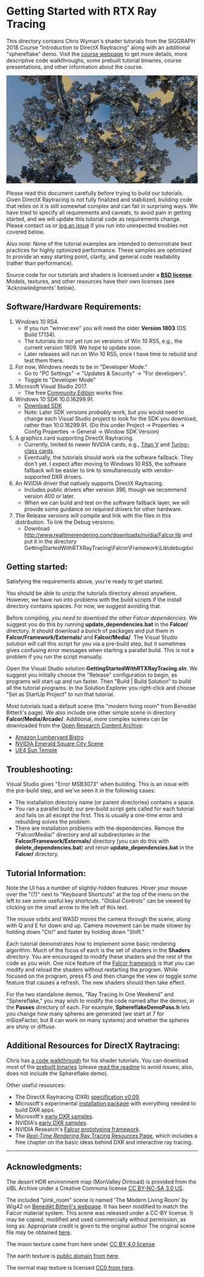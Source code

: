Getting Started with RTX Ray Tracing
========================================

This directory contains Chris Wyman's shader tutorials from the SIGGRAPH 2018 Course 
"Introduction to DirectX Raytracing" along with an additional "sphereflake" demo.
Visit the [course webpage](http://intro-to-dxr.cwyman.org)
to get more details, more descriptive
code walkthroughs, some prebuilt tutorial binaries, course presentations, and other information 
about the course.

![Sphereflake zoom](sphereflake_zoom.jpg)

Please read this document carefully before trying to build our tutorials. Given DirectX 
Raytracing is not fully finalized and stabilized, building code that relies on it is still
somewhat complex and can fail in surprising ways. We have tried to specify all requirements
and caveats, to avoid pain in getting started, and we will update this tutorial code as 
requirements change. Please contact us or [log an issue](https://github.com/NVIDIAGameWorks/GettingStartedWithRTXRayTracing/issues) if you run into unexpected troubles not covered below.

Also note: None of the tutorial examples are intended to demonstrate best practices for
highly optimized performance. These samples are optimized to provide an easy starting point, 
clarity, and general code readability (rather than performance).

Source code for our tutorials and shaders is licensed under a [**BSD license**](LICENSE.MD).  Models, textures, 
and other resources have their own licenses (see 'Acknowledgments' below).


Software/Hardware Requirements:
-------------------------------

1. Windows 10 RS4.
   * If you run "winver.exe" you will need the older **Version 1803** (OS Build 17134).
   * The tutorials do *not* yet run on versions of Win 10 RS5, e.g., the current version 1809. We hope to update soon.
   * Later releases will run on Win 10 RS5, once I have time to rebuild and test them there.
2. For now, Windows needs to be in "Developer Mode."
   * Go to "PC Settings" -> "Updates & Security" -> "For developers".
   * Toggle to "Developer Mode"
3. Microsoft Visual Studio 2017.
   * The free [Community Edition](https://visualstudio.microsoft.com/downloads/) works fine.
4. Windows 10 SDK 10.0.16299.91.
   * [Download SDK](https://developer.microsoft.com/en-us/windows/downloads/sdk-archive)
   * Note: Later SDK versions *probably* work, but you would need to change each Visual Studio project
     to look for the SDK you download, rather than 10.0.16299.91.  (Do this
     under Project -> Properties -> Config Properties -> General -> Window SDK Version)
5. A graphics card supporting DirectX Raytracing.
   * Currently, limited to newer NVIDIA cards, e.g., [Titan V](https://www.nvidia.com/en-us/titan/titan-v/) and [Turing-class cards](https://www.nvidia.com/en-us/geforce/turing/).
   * Eventually, the tutorials should work via the software fallback.  They don't yet.
     I expect after moving to Windows 10 RS5, the software fallback will be easier to link
     to simultaneously with vendor-supported DXR drivers.
6. An NVIDIA driver that natively supports DirectX Raytracing.
   * Includes public drivers after version 396, though we recommend version 400 or later.
   * When we can build and test on the software fallback layer, we will provide some guidance 
     on required drivers for other hardware.
7. The Release versions will compile and link with the files in this distribution. To link the Debug versions:
   * Download http://www.realtimerendering.com/downloads/nvidia/Falcor.lib and put it in the directory GettingStartedWithRTXRayTracing\Falcor\Framework\Lib\debugdxr.


Getting started:
----------------

Satisfying the requirements above, you're ready to get started.  

You should be able to unzip the tutorials directory almost anywhere. However, we have run into 
problems with the build scripts if the install directory contains spaces. For now, we suggest 
avoiding that.

Before compiling, _you need to download the other Falcor dependencies_. We suggest you do this by
running **update_dependencies.bat** in the **Falcor/** directory. It should download a bunch of
packages and put them in **Falcor/Framework/Externals/** and **Falcor/Media/**. The Visual Studio
solution will call this script for you via a pre-build step, but it sometimes gives confusing error 
messages when starting a parallel build.  This is not a problem if you run the script manually.

Open the Visual Studio solution **GettingStartedWithRTXRayTracing.sln**. We suggest you initially choose
the "Release" configuration to begin, as programs will start up and run faster. Then "Build | Build Solution"
to build all the tutorial programs. In the Solution Explorer you right-click and choose "Set as StartUp
Project" to run that tutorial.

Most tutorials load a default scene (the "modern living room" from Benedikt Bitterli's page).
We also include one other simple scene in directory **Falcor/Media/Arcade/**.  Additional, more complex 
scenes can be downloaded from the [Open Research Content Archive](https://developer.nvidia.com/orca):
 
   * [Amazon Lumberyard Bistro](https://developer.nvidia.com/orca/amazon-lumberyard-bistro)
   * [NVIDIA Emerald Square City Scene](https://developer.nvidia.com/orca/nvidia-emerald-square)
   * [UE4 Sun Temple](https://developer.nvidia.com/ue4-sun-temple)


Troubleshooting:
----------------

Visual Studio gives "Error MSB3073" when building.  This is an issue with the pre-build 
step, and we've seen it in the following cases:

   * The installation directory name (or parent directories) contains a space.
   * You ran a parallel build; our pre-build script gets called for each tutorial and fails 
     on all except the first.  This is usually a one-time error and rebuilding solves the problem.
   * There are installation problems with the dependencies.  Remove the "Falcor/Media/" directory
     and all subdirectories in the **Falcor/Framework/Externals/** directory (you can do this with
	 **delete_dependencies.bat**) and rerun **update_dependencies.bat** in the **Falcor/**
	 directory.

Tutorial Information:
---------------------

Note the UI has a number of slightly-hidden features. Hover your mouse over the "(?)" next to "Keyboard
Shortcuts" at the top of the menu on the left to see some useful key shortcuts. "Global Controls" can be
viewed by clicking on the small arrow to the left of this text.

The mouse orbits and WASD moves the camera through the scene, along with Q and E for
down and up. Camera movement can be made slower by holding down "Ctrl" and faster by holding down "Shift."

Each tutorial demonstrates how to implement some basic rendering algorithm. Much of the focus of each is
the set of shaders in the **Shaders** directory. You are encouraged to modify these shaders and the rest of
the code as you wish. One nice feature of the [Falcor framework](https://github.com/NVIDIAGameWorks/Falcor)
is that you can modify and reload the shaders without restarting the program. While focused on the program,
press F5 and then change the view or toggle some feature that causes a refresh. The new shaders should then
take effect.

For the two standalone demos, "Ray Tracing In One Weekend" and "Sphereflake," you may wish to modify the
code named after the demos, in the **Passes** directory of each. For example, **SphereflakeDemoPass.h** lets
you change how many spheres are generated (we start at 7 for mSizeFactor, but 8 can work on many systems)
and whether the spheres are shiny or diffuse.

Additional Resources for DirectX Raytracing:
--------------------------------------------

Chris has [a code walkthrough](http://cwyman.org/code/dxrTutors/dxr_tutors.md.html) for his shader tutorials. You can download most of the [prebuilt binaries](http://intro-to-dxr.cwyman.org/tutorsRS4Binary-README.txt) (please [read the readme](http://intro-to-dxr.cwyman.org/tutorsRS4Code-README.txt) to avoid issues; also, does not include the Sphereflake demo).

Other useful resources:

   * The DirectX Raytracing (DXR) [specification v0.09](http://intro-to-dxr.cwyman.org/spec/DXR_FunctionalSpec_v0.09.docx).
   * Microsoft's experimental [installation package](http://forums.directxtech.com/index.php?topic=5860.0) with everything needed to build DXR apps.
   * Microsoft's [early DXR samples](https://github.com/Microsoft/DirectX-Graphics-Samples/tree/master/Samples/Desktop/D3D12Raytracing).
   * NVIDIA's [early DXR samples](https://github.com/NVIDIAGameWorks/DxrTutorials).
   * NVIDIA Research's [Falcor prototyping framework](https://developer.nvidia.com/falcor).
   * The [_Real-Time Rendering_ Ray Tracing Resources Page](http://www.realtimerendering.com/raytracing.html), which includes a free chapter on the basic ideas behind DXR and interactive ray tracing.

----------------------------------------------------------------------------------------------
Acknowledgments:
----------------------------------------------------------------------------------------------

The desert HDR environment map (MonValley Dirtroad) is provided from the sIBL Archive under a 
Creative Commons license [CC BY-NC-SA 3.0 US](http://www.hdrlabs.com/sibl/archive.html).

The included "pink_room" scene is named 'The Modern Living Room' by Wig42 on [Benedikt Bitterli's
webpage](https://benedikt-bitterli.me/resources/). It has been modified to match the Falcor 
material system.  This scene was released under a CC-BY license. It may be copied, modified and 
used commercially without permission, as long as: Appropriate credit is given to the original author
The original scene file may be obtained [here](http://www.blendswap.com/blends/view/75692).

The moon texture came from here under [CC BY 4.0 license](https://www.solarsystemscope.com/textures/).

The earth texture is [public domain from here](http://www.shadedrelief.com/natural3/pages/textures.html).

The normal map texture is licensed [CC0 from here](https://texturehaven.com/textures/).